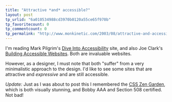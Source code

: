 ```yaml
---
title: "Attractive *and* accessible?"
layout: post
tp_urlid: "6a010534988cd3970b0120a55ce65f970b"
tp_favoritecount: 0
tp_commentcount: 0
tp_permalink: "http://www.monkinetic.com/2003/08/attractive-and-accessible.html"
---
```

I&#39;m reading Mark Pilgrim&#39;s <a href="http://diveintoaccessibility.org/">Dive Into Accessibility</a> site, and also Joe Clark&#39;s <a href="">Building Accessible Websites</a>. Both are invaluable websites.

However, as a designer, I must note that both &quot;suffer&quot; from a very minimalistic approach to the design. I&#39;d like to see some sites that are attractive and <i>expressive</i> and are still accessible.

<i>Update:</i> Just as I was about to post this I remembered the <a href="http://www.csszengarden.com/">CSS Zen Garden</a>, which is both visually stunning, and Bobby AAA and Section 508 certified. Not bad!
